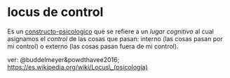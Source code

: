 # locus de control

Es un [constructo-psicologico](constructo-psicologico.md) que se refiere a un *lugar cognitivo* al cual asignamos el *control* de las cosas que pasan: interno (las cosas pasan por mi control) o externo (las cosas pasan fuera de mi control).

ver: @buddelmeyer&powdthavee2016; https://es.wikipedia.org/wiki/Locus\_(psicología)
